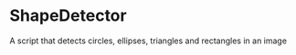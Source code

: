 ShapeDetector
=============

A script that detects circles, ellipses, triangles and rectangles in an image
